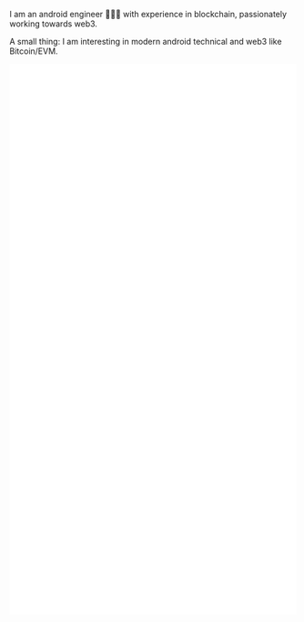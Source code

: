 I am an android engineer 👨🏻‍💻 with experience in blockchain, passionately working towards web3.

A small thing: I am interesting in modern android technical and web3 like Bitcoin/EVM.

![Metrics](/github-metrics.svg)
